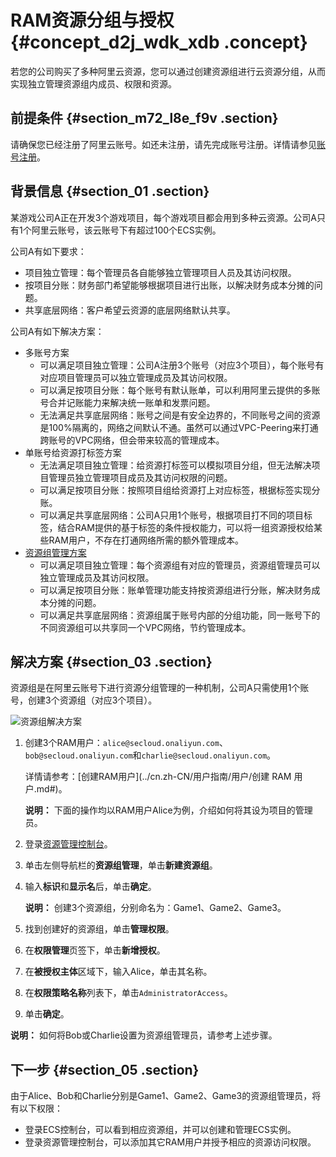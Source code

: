 # RAM资源分组与授权 {#concept_d2j_wdk_xdb .concept}

若您的公司购买了多种阿里云资源，您可以通过创建资源组进行云资源分组，从而实现独立管理资源组内成员、权限和资源。

## 前提条件 {#section_m72_l8e_f9v .section}

请确保您已经注册了阿里云账号。如还未注册，请先完成账号注册。详情请参见[账号注册](https://account.aliyun.com/register/register.htm)。

## 背景信息 {#section_01 .section}

某游戏公司A正在开发3个游戏项目，每个游戏项目都会用到多种云资源。公司A只有1个阿里云账号，该云账号下有超过100个ECS实例。

公司A有如下要求：

-   项目独立管理：每个管理员各自能够独立管理项目人员及其访问权限。
-   按项目分账：财务部门希望能够根据项目进行出账，以解决财务成本分摊的问题。
-   共享底层网络：客户希望云资源的底层网络默认共享。

公司A有如下解决方案：

-   多账号方案
    -   可以满足项目独立管理：公司A注册3个账号（对应3个项目），每个账号有对应项目管理员可以独立管理成员及其访问权限。
    -   可以满足按项目分账：每个账号有默认账单，可以利用阿里云提供的多账号合并记账能力来解决统一账单和发票问题。
    -   无法满足共享底层网络：账号之间是有安全边界的，不同账号之间的资源是100%隔离的，网络之间默认不通。虽然可以通过VPC-Peering来打通跨账号的VPC网络，但会带来较高的管理成本。
-   单账号给资源打标签方案
    -   无法满足项目独立管理：给资源打标签可以模拟项目分组，但无法解决项目管理员独立管理项目成员及其访问权限的问题。
    -   可以满足按项目分账：按照项目组给资源打上对应标签，根据标签实现分账。
    -   可以满足共享底层网络：公司A只用1个账号，根据项目打不同的项目标签，结合RAM提供的基于标签的条件授权能力，可以将一组资源授权给某些RAM用户，不存在打通网络所需的额外管理成本。
-   [资源组管理方案](#) 
    -   可以满足项目独立管理：每个资源组有对应的管理员，资源组管理员可以独立管理成员及其访问权限。
    -   可以满足按项目分账：账单管理功能支持按资源组进行分账，解决财务成本分摊的问题。
    -   可以满足共享底层网络：资源组属于账号内部的分组功能，同一账号下的不同资源组可以共享同一个VPC网络，节约管理成本。

## 解决方案 {#section_03 .section}

资源组是在阿里云账号下进行资源分组管理的一种机制，公司A只需使用1个账号，创建3个资源组（对应3个项目）。

![资源组解决方案](http://static-aliyun-doc.oss-cn-hangzhou.aliyuncs.com/assets/img/23774/156378758014357_zh-CN.png)

1.  创建3个RAM用户：`alice@secloud.onaliyun.com`、`bob@secloud.onaliyun.com`和`charlie@secloud.onaliyun.com`。

    详情请参考：[创建RAM用户](../cn.zh-CN/用户指南/用户/创建 RAM 用户.md#)。

    **说明：** 下面的操作均以RAM用户Alice为例，介绍如何将其设为项目的管理员。

2.  登录[资源管理控制台](https://resourcemanager.console.aliyun.com/)。
3.  单击左侧导航栏的**资源组管理**，单击**新建资源组**。
4.  输入**标识**和**显示名**后，单击**确定**。

    **说明：** 创建3个资源组，分别命名为：Game1、Game2、Game3。

5.  找到创建好的资源组，单击**管理权限**。
6.  在**权限管理**页签下，单击**新增授权**。
7.  在**被授权主体**区域下，输入Alice，单击其名称。
8.  在**权限策略名称**列表下，单击`AdministratorAccess`。
9.  单击**确定**。

**说明：** 如何将Bob或Charlie设置为资源组管理员，请参考上述步骤。

## 下一步 {#section_05 .section}

由于Alice、Bob和Charlie分别是Game1、Game2、Game3的资源组管理员，将有以下权限：

-   登录ECS控制台，可以看到相应资源组，并可以创建和管理ECS实例。
-   登录资源管理控制台，可以添加其它RAM用户并授予相应的资源访问权限。

